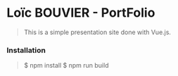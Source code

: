 # Loïc BOUVIER - PortFolio

>This is a simple presentation site done with Vue.js.

### Installation
>$ npm install
>$ npm run build